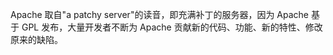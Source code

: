 Apache 取自"a patchy server"的读音，即充满补丁的服务器，因为 Apache 基于 GPL 发布，大量开发者不断为 Apache 贡献新的代码、功能、新的特性、修改原来的缺陷。
